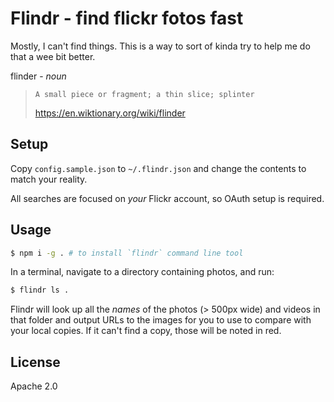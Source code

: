 # Flindr - find flickr fotos fast

Mostly, I can't find things. This is a way to sort of kinda try to help me do
that a wee bit better.

flinder - *noun*
>     A small piece or fragment; a thin slice; splinter
> https://en.wiktionary.org/wiki/flinder

## Setup

Copy `config.sample.json` to `~/.flindr.json` and change the contents to match
your reality.

All searches are focused on *your* Flickr account, so OAuth setup is required.

## Usage

```sh
$ npm i -g . # to install `flindr` command line tool
```

In a terminal, navigate to a directory containing photos, and run:
```sh
$ flindr ls .
```

Flindr will look up all the *names* of the photos (> 500px wide) and videos in
that folder and output URLs to the images for you to use to compare with your
local copies. If it can't find a copy, those will be noted in red.

## License

Apache 2.0
